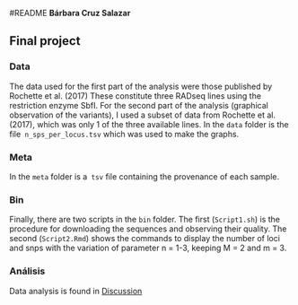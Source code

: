 #README
**Bárbara Cruz Salazar**

## Final project

### Data
The data used for the first part of the analysis were those published by Rochette et al. (2017) These constitute three RADseq lines using the restriction enzyme SbfI. For the second part of the analysis (graphical observation of the variants), I used a subset of data from Rochette et al. (2017), which was only 1 of the three available lines. In the `data` folder is the file` n_sps_per_locus.tsv` which was used to make the graphs.


### Meta
In the `meta` folder is a` tsv` file containing the provenance of each sample.

### Bin
Finally, there are two scripts in the `bin` folder. The first (`Script1.sh`) is the procedure for downloading the sequences and observing their quality. The second (`Script2.Rmd`) shows the commands to display the number of loci and snps with the variation of parameter n = 1-3, keeping M = 2 and m = 3.

### Análisis 
Data analysis is found in [Discussion](https://github.com/BarCS/Enlaces/blob/master/Discussion%20.md)
